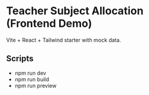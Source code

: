# Teacher Subject Allocation (Frontend Demo)
Vite + React + Tailwind starter with mock data.
## Scripts
- npm run dev
- npm run build
- npm run preview
